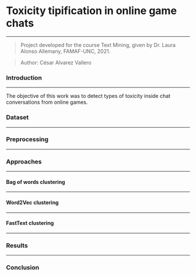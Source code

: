 # Toxicity tipification in online game chats
---
 > Project developed for the course Text Mining, given by Dr. Laura Alonso Allemany, FAMAF-UNC, 2021.
 
 > Author: César Alvarez Vallero
### Introduction
---
The objective of this work was to detect types of toxicity inside chat conversations from online games.
### Dataset
---
### Preprocessing
---
### Approaches
---
#### Bag of words clustering
---
#### Word2Vec clustering
---
#### FastText clustering
---
### Results
---
### Conclusion